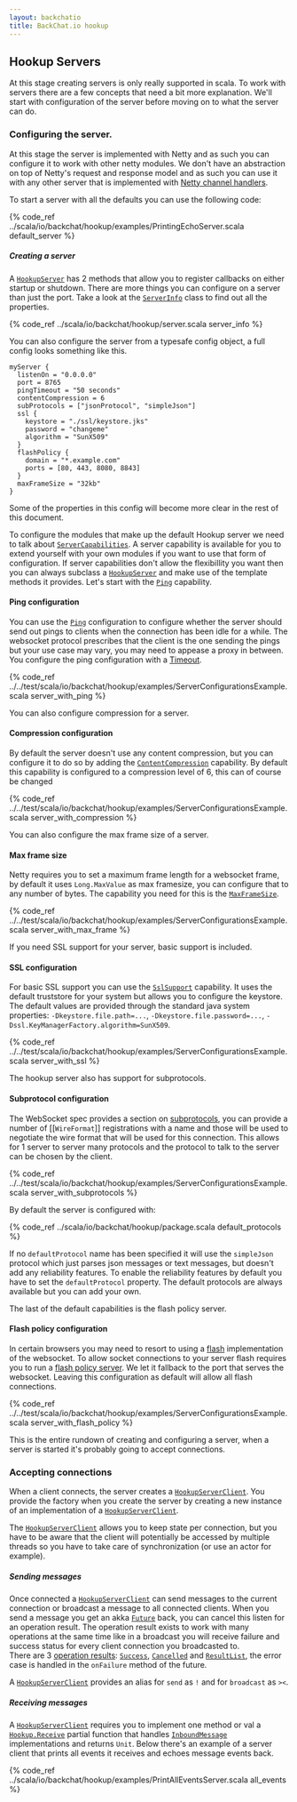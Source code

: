 ```yaml
---
layout: backchatio
title: BackChat.io hookup
---
```

## Hookup Servers

At this stage creating servers is only really supported in scala.  To work with servers there are a few concepts that need a bit more explanation.  We'll start with configuration of the server before moving on to what the server can do.

### Configuring the server.
At this stage the server is implemented with Netty and as such you can configure it to work with other netty modules.
We don't have an abstraction on top of Netty's request and response model and as such you can use it with any other server that is implemented with [Netty channel handlers](http://netty.io/docs/stable/api/org/jboss/netty/channel/SimpleChannelHandler.html).

To start a server with all the defaults you can use the following code: 

{% code_ref ../scala/io/backchat/hookup/examples/PrintingEchoServer.scala default_server %}

##### Creating a server
A [`HookupServer`](http://backchatio.github.com/hookup/scaladoc/#io.backchat.hookup.HookupServer) has 2 methods that allow you to register callbacks on either startup or shutdown. There are more things you can configure on a server than just the port. Take a look at the [`ServerInfo`]() class to find out all the properties.

{% code_ref ../scala/io/backchat/hookup/server.scala server_info %}

You can also configure the server from a typesafe config object, a full config looks something like this.

```
myServer {
  listenOn = "0.0.0.0"
  port = 8765
  pingTimeout = "50 seconds"
  contentCompression = 6
  subProtocols = ["jsonProtocol", "simpleJson"]
  ssl {
    keystore = "./ssl/keystore.jks"
    password = "changeme"
    algorithm = "SunX509"
  }
  flashPolicy {
    domain = "*.example.com"
    ports = [80, 443, 8080, 8843]
  }
  maxFrameSize = "32kb"
}
```

Some of the properties in this config will become more clear in the rest of this document.

To configure the modules that make up the default Hookup server we need to talk about [`ServerCapabilities`](http://backchatio.github.com/hookup/scaladoc/#io.backchat.hookup.ServerCapability). A server capability is available for you to extend yourself with your own modules if you want to use that form of configuration. If server capabilities don't allow the flexibillity you want then you can always subclass a [`HookupServer`](http://backchatio.github.com/hookup/scaladoc/#io.backchat.hookup.HookupServer) and make use of the template methods it provides. Let's start with the [`Ping`](http://backchatio.github.com/hookup/scaladoc/#io.backchat.hookup.Ping) capability.

#### Ping configuration

You can use the [`Ping`](http://backchatio.github.com/hookup/scaladoc/#io.backchat.hookup.Ping) configuration to configure whether the server should send out pings to clients when the connection has been idle for a while. The websocket protocol prescribes that the client is the one sending the pings but your use case may vary, you may need to appease a proxy in between. You configure the ping configuration with a [Timeout](http://doc.akka.io/api/akka/2.0.1/#akka.util.Timeout).

{% code_ref ../../test/scala/io/backchat/hookup/examples/ServerConfigurationsExample.scala server_with_ping %}

You can also configure compression for a server.

#### Compression configuration

By default the server doesn't use any content compression, but you can configure it to do so by adding the [`ContentCompression`](http://backchatio.github.com/hookup/scaladoc/#io.backchat.hookup.ContentCompression) capability. By default this capability is configured to a compression level of 6, this can of course be changed

{% code_ref ../../test/scala/io/backchat/hookup/examples/ServerConfigurationsExample.scala server_with_compression %}

You can also configure the max frame size of a server.

#### Max frame size

Netty requires you to set a maximum frame length for a websocket frame, by default it uses `Long.MaxValue` as max framesize, you can configure that to any number of bytes. The capability you need for this is the [`MaxFrameSize`](http://backchatio.github.com/hookup/scaladoc/#io.backchat.hookup.MaxFrameSize).

{% code_ref ../../test/scala/io/backchat/hookup/examples/ServerConfigurationsExample.scala server_with_max_frame %}

If you need SSL support for your server, basic support is included.

#### SSL configuration

For basic SSL support you can use the [`SslSupport`](http://backchatio.github.com/hookup/scaladoc/#io.backchat.hookup.SslSupport) capability. It uses the default truststore for your system but allows you to configure the keystore. The  default values are provided through the standard java system properties: `-Dkeystore.file.path=...`, `-Dkeystore.file.password=...`, `-Dssl.KeyManagerFactory.algorithm=SunX509`.

{% code_ref ../../test/scala/io/backchat/hookup/examples/ServerConfigurationsExample.scala server_with_ssl %}

The hookup server also has support for subprotocols.

#### Subprotocol configuration

The WebSocket spec provides a section on [subprotocols](http://tools.ietf.org/html/rfc6455#section-1.9), you can provide a number of [[`WireFormat`]] registrations with a name and those will be used to negotiate the wire format that will be used for this connection. This allows for 1 server to server many protocols and the protocol to talk to the server can be chosen by the client.

{% code_ref ../../test/scala/io/backchat/hookup/examples/ServerConfigurationsExample.scala server_with_subprotocols %}

By default the server is configured with:

{% code_ref ../scala/io/backchat/hookup/package.scala default_protocols %}

If no `defaultProtocol` name has been specified it will use the `simpleJson` protocol which just parses json messages or text messages, but doesn't add any reliability features. To enable the reliability features by default you have to set the `defaultProtocol` property. The default protocols are always available but you can add your own.

The last of the default capabilities is the flash policy server.

#### Flash policy configuration

In certain browsers you may need to resort to using a [flash](https://github.com/gimite/web-socket-js) implementation of the websocket. To allow socket connections to your server flash requires you to run a [flash policy server](http://www.adobe.com/devnet/flashplayer/articles/socket_policy_files.html). We let it fallback to the port that serves the websocket. 
Leaving this configuration as default will allow all flash connections.

{% code_ref ../../test/scala/io/backchat/hookup/examples/ServerConfigurationsExample.scala server_with_flash_policy %}

This is the entire rundown of creating and configuring a server, when a server is started it's probably going to accept connections.

### Accepting connections

When a client connects, the server creates a [`HookupServerClient`](http://backchatio.github.com/hookup/scaladoc/#io.backchat.hookup.HookupServer$$HookupServerClient). You provide the factory when you create the server by creating a new instance of an implementation of a [`HookupServerClient`](http://backchatio.github.com/hookup/scaladoc/#io.backchat.hookup.HookupServer$$HookupServerClient). 

The [`HookupServerClient`](http://backchatio.github.com/hookup/scaladoc/#io.backchat.hookup.HookupServer$$HookupServerClient) allows you to keep state per connection, but you have to be aware that the client will potentially be accessed by multiple threads so you have to take care of synchronization (or use an actor for example).

##### Sending messages

Once connected a [`HookupServerClient`](http://backchatio.github.com/hookup/scaladoc/#io.backchat.hookup.HookupServer$$HookupServerClient) can send messages to the current connection or broadcast a message to all connected clients.
When you send a message you get an akka [`Future`](http://doc.akka.io/docs/akka/2.0.1/scala/futures.html) back, you can cancel this listen for an operation result. The operation result exists to work with many operations at the same time like in a broadcast you will receive failure and success status for every client connection you broadcasted to.  
There are 3 [operation results](http://backchatio.github.com/hookup/scaladoc/#io.backchat.hookup.OperationResult): [`Success`](http://backchatio.github.com/hookup/scaladoc/#io.backchat.hookup.Success$), [`Cancelled`](http://backchatio.github.com/hookup/scaladoc/#io.backchat.hookup.Cancelled$) and [`ResultList`](http://backchatio.github.com/hookup/scaladoc/#io.backchat.hookup.ResultList), the error case is handled in the `onFailure` method of the future.

A [`HookupServerClient`](http://backchatio.github.com/hookup/scaladoc/#io.backchat.hookup.HookupServer$$HookupServerClient) provides an alias for `send` as `!` and for `broadcast` as `><`.

##### Receiving messages

A [`HookupServerClient`](http://backchatio.github.com/hookup/scaladoc/#io.backchat.hookup.HookupServer$$HookupServerClient) requires you to implement one method or val a [`Hookup.Receive`](http://backchatio.github.com/hookup/scaladoc/#io.backchat.hookup.HookupClient$) partial function that handles [`InboundMessage`](http://backchatio.github.com/hookup/scaladoc/#io.backchat.hookup.InboundMessage) implementations and returns `Unit`. Below there's an example of a server client that prints all events it receives and echoes message events back.

{% code_ref ../scala/io/backchat/hookup/examples/PrintAllEventsServer.scala all_events %}
